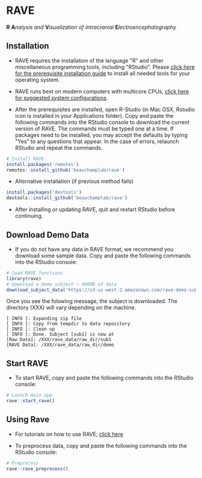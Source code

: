 

# RAVE

__R__ __A__*nalysis and* __V__*isualization of intracranial* __E__*lectroencephalography*

## Installation

* RAVE requires the installation of the language "R" and other miscellaneous programming tools, including "RStudio".
Please [click here for the prerequisite installation guide](./Installation.md) to install all needed tools for your operating system. 

* RAVE runs best on modern computers with multicore CPUs, [click here for suggested system configurations](./Requirements.md).

* After the prerequisites are installed, open R-Studio (in Mac OSX, Rstudio icon is installed in your Applications folder). Copy and paste the following commands into the RStudio console to download the current version of RAVE. The commands must be typed one at a time. If packages need to be installed, you may accept the defaults by typing "Yes" to any questions that appear. In the case of errors, relaunch RStudio and repeat the commands.
```r
# Install RAVE
install.packages('remotes')
remotes::install_github('beauchamplab/rave')
```
* Alternative installation (if previous method fails)
```r
install.packages('devtools')
devtools::install_github('beauchamplab/rave')
```

* After installing or updating RAVE, quit and restart RStudio before continuing.

## Download Demo Data 

* If you do not have any data in RAVE format, we recommend you download some sample data. Copy and paste the following commands into the RStudio console:

```r
# load RAVE functions 
library(rave)
# download a demo subject ~ 400MB of data
download_subject_data('https://s3-us-west-2.amazonaws.com/rave-demo-subject/sfn-demo/data-large.zip')
```

Once you see the folowing message, the subject is downloaded. The directory (XXX) will vary depending on the machine.

```
[ INFO ]: Expanding zip file
[ INFO ]: Copy from tempdir to data repository
[ INFO ]: Clean up
[ INFO ]: Done. Subject [sub1] is now at 
[Raw Data]: /XXX/rave_data/raw_dir/sub1
[RAVE Data]: /XXX/rave_data/raw_dir/demo
```

## Start RAVE 

* To start RAVE, copy and paste the following commands into the RStudio console:
```r
# Launch main app
rave::start_rave()
```

## Using Rave

* For tutorials on how to use RAVE, [click here](https://openwetware.org/wiki/Beauchamp:RAVE#Tutorials)

* To preprocess data, copy and paste the following commands into the RStudio console:
```r
# Preprocess
rave::rave_preprocess()
```



